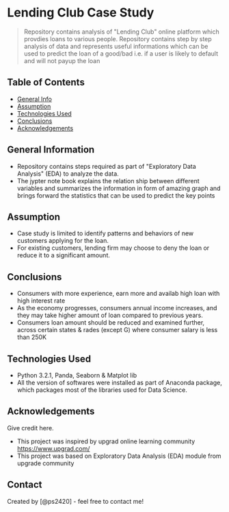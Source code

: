 # Lending Club Case Study
> Repository contains analysis of "Lending Club" online platform which provdies loans to various people. Repository contains step by step analysis of data and represents useful informations which can be used to predict the loan of a good/bad i.e. if a user is likely to default and will not payup the loan


## Table of Contents
* [General Info](#general-information)
* [Assumption](#assumption)
* [Technologies Used](#technologies-used)
* [Conclusions](#conclusions)
* [Acknowledgements](#acknowledgements)

<!-- You can include any other section that is pertinent to your problem -->

## General Information
- Repository contains steps required as part of "Exploratory Data Analysis" (EDA) to analyze the data.
- The jypter note book explains the relation ship between different variables and summarizes the information in form of amazing graph and brings forward the statistics that can be used to predict the key points 

## Assumption
- Case study is limited to identify patterns and behaviors of new customers applying for the loan.
- For existing customers, lending firm may choose to deny the loan or reduce it to a significant amount. 

## Conclusions
- Consumers with more experience, earn more and availab high loan with high interest rate
- As the economy progresses, consumers annual income increases, and they may take higher amount of loan compared to previous years.
- Consumers loan amount should be reduced and examined further, across certain states & rades (except G) where consumer salary is less than 250K


## Technologies Used
- Python 3.2.1, Panda, Seaborn & Matplot lib
- All the version of softwares were installed as part of Anaconda package, which packages most of the libraries used for Data Science.

<!-- As the libraries versions keep on changing, it is recommended to mention the version of library used in this project -->

## Acknowledgements
Give credit here.
- This project was inspired by upgrad online learning community https://www.upgrad.com/
- This project was based on Exploratory Data Analysis (EDA) module from upgrade community


## Contact
Created by [@ps2420] - feel free to contact me!


<!-- Optional -->
<!-- ## License -->
<!-- This project is open source and available under the [... License](). -->

<!-- You don't have to include all sections - just the one's relevant to your project -->
